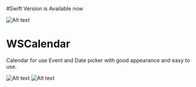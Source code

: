 #Swift Version is Available now

![Alt text](https://github.com/WebsoftProfession/WSCalendarViewSwift?raw=true "WSCalendarViewSwift")

# WSCalendar
Calendar for use Event and Date picker with good appearance and easy to use.

![Alt text](https://github.com/WebsoftProfession/WSCalendar/blob/master/WSCalendar_1.png?raw=true "Optional Title")
![Alt text](https://github.com/WebsoftProfession/WSCalendar/blob/master/WSCalendar_2.png?raw=true "Optional Title")
